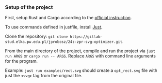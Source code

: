 ### Setup of the project

First, setup Rust and Cargo according to the [official instruction](https://doc.rust-lang.org/cargo/getting-started/installation.html).

To use commands defined in justfile, install [Just](https://github.com/casey/just#Installation).

Clone the repository: `git clone https://gitlab-stud.elka.pw.edu.pl/jprobosz/24z-zpr-svg-optimizer.git`.

From the main directory of the project, compile and run the project via `just run ARGS` or `cargo run -- ARGS`. Replace `ARGS` with command line arguments for the program.

Example: `just run examples/rect.svg` should create a `opt_rect.svg` file with just the `<svg>` tag from the original file.
